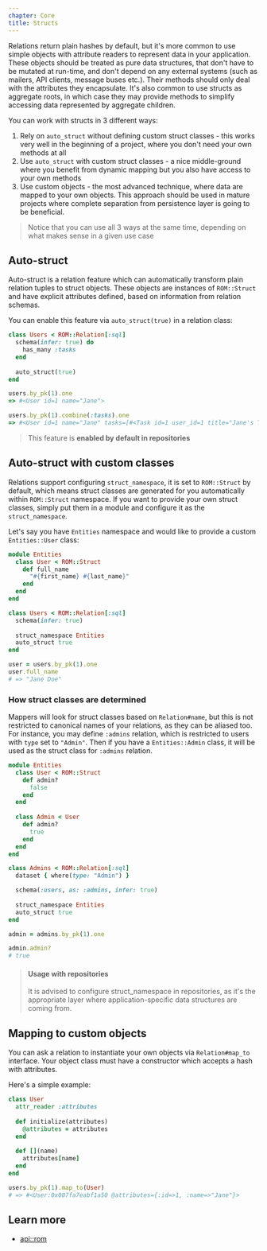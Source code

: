 ```yaml
---
chapter: Core
title: Structs
---
```


Relations return plain hashes by default, but it's more common to use simple objects with attribute readers to represent data in your application. These objects should be treated as pure data structures, that don't have to be mutated at run-time, and don't depend on any external systems (such as mailers, API clients, message buses etc.). Their methods should only deal with the attributes they encapsulate. It's also common to use structs as aggregate roots, in which case they may provide methods to simplify accessing data represented by aggregate children.

You can work with structs in 3 different ways:

1. Rely on `auto_struct` without defining custom struct classes - this works very well in the beginning of a project, where you don't need your own methods at all
2. Use `auto_struct` with custom struct classes - a nice middle-ground where you benefit from dynamic mapping but you also have access to your own methods
3. Use custom objects - the most advanced technique, where data are mapped to your own objects. This approach should be used in mature projects where complete separation from persistence layer is going to be beneficial.

> Notice that you can use all 3 ways at the same time, depending on what makes sense in a given use case

## Auto-struct

Auto-struct is a relation feature which can automatically transform plain relation tuples to struct objects. These objects are instances of `ROM::Struct` and have explicit attributes defined, based on information from relation schemas.

You can enable this feature via `auto_struct(true)` in a relation class:

``` ruby
class Users < ROM::Relation[:sql]
  schema(infer: true) do
    has_many :tasks
  end
  
  auto_struct(true)
end

users.by_pk(1).one
=> #<User id=1 name="Jane">

users.by_pk(1).combine(:tasks).one
=> #<User id=1 name="Jane" tasks=[#<Task id=1 user_id=1 title="Jane's Task">]>
```

> This feature is **enabled by default in repositories**

## Auto-struct with custom classes

Relations support configuring `struct_namespace`, it is set to `ROM::Struct` by default, which means struct classes are generated for you automatically within `ROM::Struct` namespace. If you want to provide your own struct classes, simply put them in a module and configure it as the `struct_namespace`.

Let's say you have `Entities` namespace and would like to provide a custom `Entities::User` class:

``` ruby
module Entities
  class User < ROM::Struct
    def full_name
      "#{first_name} #{last_name}"
    end
  end
end

class Users < ROM::Relation[:sql]
  schema(infer: true)
  
  struct_namespace Entities
  auto_struct true
end

user = users.by_pk(1).one
user.full_name
# => "Jane Doe"
```

### How struct classes are determined

Mappers will look for struct classes based on `Relation#name`, but this is not restricted
to canonical names of your relations, as they can be aliased too. For instance, you may
define `:admins` relation, which is restricted to users with `type` set to `"Admin"`. Then
if you have a `Entities::Admin` class, it will be used as the struct class for `:admins`
relation.

``` ruby
module Entities
  class User < ROM::Struct
    def admin?
      false
    end
  end
  
  class Admin < User
    def admin?
      true
    end
  end
end

class Admins < ROM::Relation[:sql]
  dataset { where(type: "Admin") }

  schema(:users, as: :admins, infer: true)
  
  struct_namespace Entities
  auto_struct true
end

admin = admins.by_pk(1).one

admin.admin?
# true
```

> #### Usage with repositories
> It is advised to configure struct_namespace in repositories, as it's the appropriate
> layer where application-specific data structures are coming from.

## Mapping to custom objects

You can ask a relation to instantiate your own objects via `Relation#map_to` interface.
Your object class must have a constructor which accepts a hash with attributes.

Here's a simple example:

```ruby
class User
  attr_reader :attributes
  
  def initialize(attributes)
    @attributes = attributes
  end
  
  def [](name)
    attributes[name]
  end
end

users.by_pk(1).map_to(User)
# => #<User:0x007fa7eabf1a50 @attributes={:id=>1, :name=>"Jane"}>
```

## Learn more

* [api::rom](Struct)
